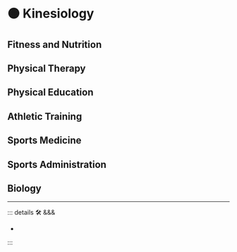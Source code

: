 # 🟠 <motor>Kinesiology</motor>

## Fitness and Nutrition

## Physical Therapy

## Physical Education

## Athletic Training

## Sports Medicine

## Sports Administration

## Biology

---

<!-- =================================================== -->
<!-- =================================================== -->
<!-- =================================================== -->
<!-- =================================================== -->
<!-- =================================================== -->
::: details 🛠 <dev>&&&</dev>

-

:::
